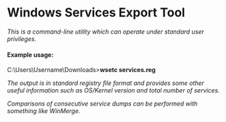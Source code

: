 # Windows Services Export Tool

*This is a command-line utility which can operate under standard user privileges.*

#### Example usage:

C:\Users\Username\Downloads>**wsetc services.reg**

*The output is in standard registry file format and provides some other useful information such as OS/Kernel version and total number of services.*

*Comparisons of consecutive service dumps can be performed with something like WinMerge.*
